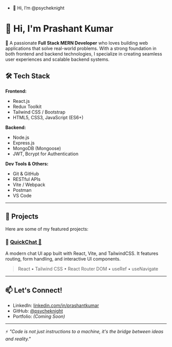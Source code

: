 - 👋 Hi, I’m @psycheknight
# 👋 Hi, I'm Prashant Kumar

🚀 A passionate **Full Stack MERN Developer** who loves building web applications that solve real-world problems. With a strong foundation in both frontend and backend technologies, I specialize in creating seamless user experiences and scalable backend systems.

## 🛠️ Tech Stack

**Frontend:**
- React.js
- Redux Toolkit
- Tailwind CSS / Bootstrap
- HTML5, CSS3, JavaScript (ES6+)

**Backend:**
- Node.js
- Express.js
- MongoDB (Mongoose)
- JWT, Bcrypt for Authentication

**Dev Tools & Others:**
- Git & GitHub
- RESTful APIs
- Vite / Webpack
- Postman
- VS Code

---

## 💼 Projects

Here are some of my featured projects:

### 🔹 [QuickChat 💬](https://github.com/psycheknight/chat-app-frontend)
A modern chat UI app built with React, Vite, and TailwindCSS. It features routing, form handling, and interactive UI components.
> React • Tailwind CSS • React Router DOM • useRef • useNavigate

---

## 📫 Let's Connect!

- LinkedIn: [linkedin.com/in/prashantkumar](https://linkedin.com/in/prashantkumar)
- GitHub: [@psycheknight](https://github.com/psycheknight)
- Portfolio: *(Coming Soon)*

---

⚡ *"Code is not just instructions to a machine, it's the bridge between ideas and reality."*



<!---
psycheknight/psycheknight is a ✨ special ✨ repository because its `README.md` (this file) appears on your GitHub profile.
You can click the Preview link to take a look at your changes.
--->
